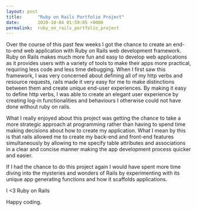 ```yaml
---
layout: post
title:      "Ruby on Rails Portfolio Project"
date:       2020-10-04 01:59:05 +0000
permalink:  ruby_on_rails_portfolio_project
---
```



Over the course of this past few weeks I got the chance to create an end-to-end web application with Ruby on Rails web development framework. Ruby on Rails makes much more fun and easy to develop web applications as it provides users with a variety of tools to make their apps more practical, requiring less code and less time debugging. When I first saw this framework, I was very concerned about defining all of my http verbs and resource requests, rails made it very easy for me to make distinctions between them and create unique end-user experiences. By making it easy to define http verbs, I was able to create an elegant user experience by creating log-in functionalities and behaviours I otherwise could not have done without ruby on rails.

What I really enjoyed about this project was getting the chance to take a more strategic approach at programming rather than having to spend time making decisions about how to create my application. What I mean by this is that rails allowed me to create my back-end and front-end features simultaneously by allowing to me specify table attributes and associations in a clear and concise manner making the app development process quicker and easier. 

If I had the chance to do this project again I would have spent more time diving into the mysteries and wonders of Rails by experimenting with its unique app generating functions and how it scaffolds applications.

I <3 Ruby on Rails

Happy coding.



